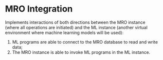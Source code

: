 # MRO Integration
Implements interactions of both directions between the MRO instance (where all operations are initiated) and the ML instance (another virtual environment where machine learning models will be used): 
1. ML programs are able to connect to the MRO database to read and write data;
2. The MRO instance is able to invoke ML programs in the ML instance.
